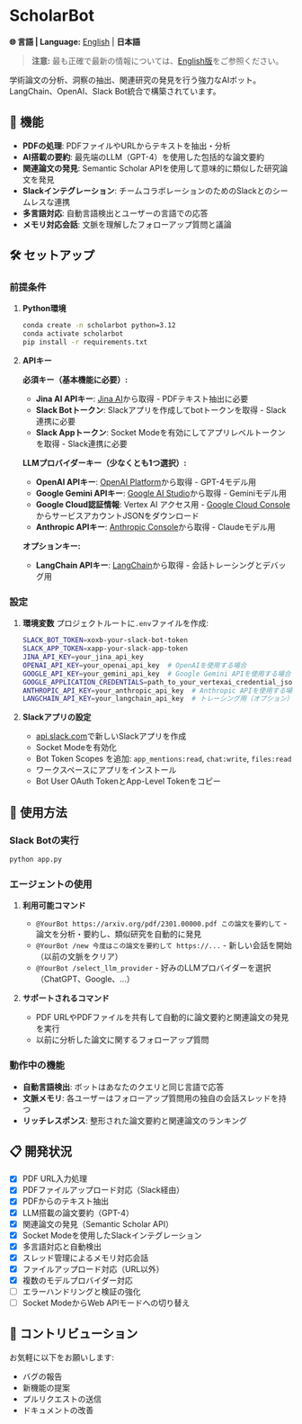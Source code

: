 # ScholarBot

**🌐 言語 | Language:** [English](README.md) | **日本語**

> **注意:** 最も正確で最新の情報については、[English版](README.md)をご参照ください。

学術論文の分析、洞察の抽出、関連研究の発見を行う強力なAIボット。LangChain、OpenAI、Slack Bot統合で構築されています。

## 🚀 機能

- **PDFの処理**: PDFファイルやURLからテキストを抽出・分析
- **AI搭載の要約**: 最先端のLLM（GPT-4）を使用した包括的な論文要約
- **関連論文の発見**: Semantic Scholar APIを使用して意味的に類似した研究論文を発見
- **Slackインテグレーション**: チームコラボレーションのためのSlackとのシームレスな連携
- **多言語対応**: 自動言語検出とユーザーの言語での応答
- **メモリ対応会話**: 文脈を理解したフォローアップ質問と議論

## 🛠️ セットアップ

### 前提条件

1. **Python環境**
   ```bash
   conda create -n scholarbot python=3.12
   conda activate scholarbot
   pip install -r requirements.txt
   ```

2. **APIキー**
   
   **必須キー（基本機能に必要）:**
   - **Jina AI APIキー**: [Jina AI](https://jina.ai/)から取得 - PDFテキスト抽出に必要
   - **Slack Botトークン**: Slackアプリを作成してbotトークンを取得 - Slack連携に必要
   - **Slack Appトークン**: Socket Modeを有効にしてアプリレベルトークンを取得 - Slack連携に必要
   
   **LLMプロバイダーキー（少なくとも1つ選択）:**
   - **OpenAI APIキー**: [OpenAI Platform](https://platform.openai.com/api-keys)から取得 - GPT-4モデル用
   - **Google Gemini APIキー**: [Google AI Studio](https://aistudio.google.com/)から取得 - Geminiモデル用
   - **Google Cloud認証情報**: Vertex AI アクセス用 - [Google Cloud Console](https://console.cloud.google.com/)からサービスアカウントJSONをダウンロード
   - **Anthropic APIキー**: [Anthropic Console](https://console.anthropic.com/)から取得 - Claudeモデル用
   
   **オプションキー:**
   - **LangChain APIキー**: [LangChain](https://smith.langchain.com/)から取得 - 会話トレーシングとデバッグ用

### 設定

1. **環境変数**
   プロジェクトルートに`.env`ファイルを作成:
   ```bash
   SLACK_BOT_TOKEN=xoxb-your-slack-bot-token
   SLACK_APP_TOKEN=xapp-your-slack-app-token
   JINA_API_KEY=your_jina_api_key
   OPENAI_API_KEY=your_openai_api_key  # OpenAIを使用する場合
   GOOGLE_API_KEY=your_gemini_api_key  # Google Gemini APIを使用する場合
   GOOGLE_APPLICATION_CREDENTIALS=path_to_your_vertexai_credential_json # Google VertexAI APIを使用する場合
   ANTHROPIC_API_KEY=your_anthropic_api_key  # Anthropic APIを使用する場合
   LANGCHAIN_API_KEY=your_langchain_api_key  # トレーシング用（オプション）
   ```

2. **Slackアプリの設定**
   - [api.slack.com](https://api.slack.com/apps)で新しいSlackアプリを作成
   - Socket Modeを有効化
   - Bot Token Scopes を追加: `app_mentions:read`, `chat:write`, `files:read`
   - ワークスペースにアプリをインストール
   - Bot User OAuth TokenとApp-Level Tokenをコピー

## 🚀 使用方法

### Slack Botの実行

```bash
python app.py
```

### エージェントの使用

1. **利用可能コマンド**
   - `@YourBot https://arxiv.org/pdf/2301.00000.pdf この論文を要約して` - 論文を分析・要約し、類似研究を自動的に発見
   - `@YourBot /new 今度はこの論文を要約して https://...` - 新しい会話を開始（以前の文脈をクリア）
   - `@YourBot /select_llm_provider` - 好みのLLMプロバイダーを選択（ChatGPT、Google、...）

2. **サポートされるコマンド**
   - PDF URLやPDFファイルを共有して自動的に論文要約と関連論文の発見を実行
   - 以前に分析した論文に関するフォローアップ質問

### 動作中の機能

- **自動言語検出**: ボットはあなたのクエリと同じ言語で応答
- **文脈メモリ**: 各ユーザーはフォローアップ質問用の独自の会話スレッドを持つ
- **リッチレスポンス**: 整形された論文要約と関連論文のランキング

## 📋 開発状況

- [x] PDF URL入力処理
- [x] PDFファイルアップロード対応（Slack経由）
- [x] PDFからのテキスト抽出
- [x] LLM搭載の論文要約（GPT-4）
- [x] 関連論文の発見（Semantic Scholar API）
- [x] Socket Modeを使用したSlackインテグレーション
- [x] 多言語対応と自動検出
- [x] スレッド管理によるメモリ対応会話
- [x] ファイルアップロード対応（URL以外）
- [x] 複数のモデルプロバイダー対応
- [ ] エラーハンドリングと検証の強化
- [ ] Socket ModeからWeb APIモードへの切り替え

## 🤝 コントリビューション

お気軽に以下をお願いします:
- バグの報告
- 新機能の提案
- プルリクエストの送信
- ドキュメントの改善
